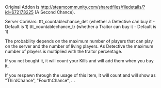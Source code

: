 Original Addon is http://steamcommunity.com/sharedfiles/filedetails/?id=672173225 (A Second Chance).

Server ConVars:
ttt_countablechance_det (whether a Detective can buy it - Default is 1)
ttt_countablechance_tr (whether a Traitor can buy it - Default is 1)

The probability depends on the maximum number of players that can play on the server and the number of living players. As Detective the maximum number of players is multiplied with the traitor percentage.

If you not bought it, it will count your Kills and will add them when you buy it.

If you respawn through the usage of this Item, It will count and will show as "ThirdChance", "FourthChance", ...
